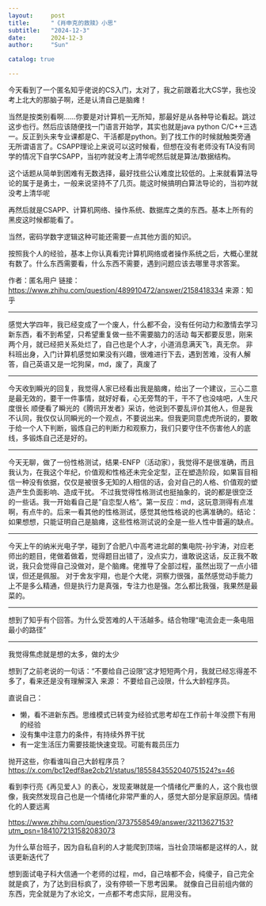 ```yaml
---
layout:     post
title:      "《肖申克的救赎》小思"
subtitle:   "2024-12-3"
date:       2024-12-3
author:     "Sun"

catalog: true

---
```

今天看到了一个匿名知乎佬说的CS入门，太对了，我之前跟着北大CS学，我也没考上北大的那脑子啊，还是认清自己是脑瘫！

当然是按类别看啊……你要是对计算机一无所知，那最好是从各种导论看起。跳过这步也行。然后应该随便找一门语言开始学，其实也就是java python C/C++三选一。反正到头来专业课都是C、干活都是python。到了找工作的时候就触类旁通无所谓语言了。CSAPP理论上来说可以这时候看，但想在没有老师没有TA没有同学的情况下自学CSAPP，当初咋就没考上清华呢然后就是算法/数据结构。

这个话题从简单到困难有无数选择，最好找些公认难度比较低的。上来就看算法导论的属于是勇士，一般来说坚持不了几页。能这时候搞明白算法导论的，当初咋就没考上清华呢

再然后就是CSAPP、计算机网络、操作系统、数据库之类的东西。基本上所有的黑皮这时候都能看了。

当然，密码学数字逻辑这种可能还需要一点其他方面的知识。

按照我个人的经验，基本上你认真看完计算机网络或者操作系统之后，大概心里就有数了。什么东西需要看，什么东西不需要，遇到问题应该去哪里寻求答案。

作者：匿名用户
链接：https://www.zhihu.com/question/489910472/answer/2158418334
来源：知乎

----------
感觉大学四年，我已经变成了一个废人，什么都不会，没有任何动力和激情去学习新东西，看不到希望，只希望重复做一些不需要脑力的活动
每天都要反思，刚来两个月，就已经把关系处烂了，自己也是个人才，小道消息满天飞，真无奈。
非科班出身，入门计算机感觉如果没有兴趣，很难进行下去，遇到苦难，没有人解答，自己英语又是一坨狗屎，md，废了，真废了

-----
今天收到瞬光的回复，我觉得人家已经看出我是脑瘫，给出了一个建议，三心二意是最无效的，要干一件事情，就好好看，心无旁骛的干，干不了也没啥吧，人生尺度很长
顺便看了瞬光的《腾讯开发者》采访，他说到不要乱评价其他人，但是我不认同，我仅仅认同瞬光的一个观点，不要说出来。但我更同意虎虎所说的，要敢于给一个人下判断，锻炼自己的判断力和观察力，我们只要守住不伤害他人的底线，多锻炼自己还是好的。


----
今天无聊，做了一份性格测试，结果-ENFP（活动家），我觉得不是很准确，而且我认为，在我这个年纪，价值观和性格还未完全定型，正在塑造阶段，如果盲目相信一种没有依据，仅仅是被很多无知的人相信的话，会对自己的人格、价值观的塑造产生负面影响、造成干扰。
不过我觉得性格测试也挺抽象的，说的都是很空泛的一些话。我一开始看自己是”自恋型人格“。第一反应：md，这玩意测得有点准啊，有点牛的。后来一看其他的性格测试，感觉其他性格说的也满准确的。结论：如果想想，只能证明自己是脑瘫，这些性格测试说的全是一些人性中普遍的缺点。


---
今天上午的纳米光电子学，碰到了合肥八中高考进北邮的集电院-孙宇涛，对应老师出的题目，佬做着做着，觉得题目出错了，没点实力，谁敢说这话，反正我不敢说，我只会觉得自己没做对，是个脑瘫。佬推导了全部过程，虽然出现了一点小错误，但还是佩服。
对于舍友宇翔，也是个大佬，洞察力很强，虽然感觉动手能力上不是多么精通，但是执行力是真强，专注力也是强。怎么都比我强，我果然是最菜的。


---
想到了知乎有个回答。为什么受苦难的人干活越多。结合物理“电流会走一条电阻最小的路径”


---
我觉得焦虑就是想的太多，做的太少

想到了之前老说的一句话：“不要给自己设限”这才短短两个月，我就已经忘得差不多了，看来还是没有理解深入
来源：
不要给自己设限，什么大龄程序员。

直说自己：
- 懒，看不进新东西。思维模式已转变为经验式思考却在工作前十年没攒下有用的经验
- 没有集中注意力的条件，有持续外界干扰
- 有一定生活压力需要技能快速变现。可能有裁员压力

抛开这些，你看谁叫自己大龄程序员？
https://x.com/bc12edf8ae2cb21/status/1855843552040751524?s=46

看到李行亮《再见爱人》的表心，发现麦琳就是一个情绪化严重的人，这个我也很像，我突然发现自己也是一个情绪化非常严重的人，感觉大部分是家庭原因。情绪化的人要远离

https://www.zhihu.com/question/3737558549/answer/32113627153?utm_psn=1841072131582083073

为什么草台班子，因为自私自利的人才能爬到顶端，当社会顶端都是这样的人，就该更新迭代了

想到面试电子科大信通一个老师的过程，md，自己啥都不会，纯傻子，自己完全就是疯了，为了达到目标疯了，没有停顿一下思考因果。
就像自己目前组内做的东西，完全就是为了水论文，一点都不考虑实际，屁用没有。